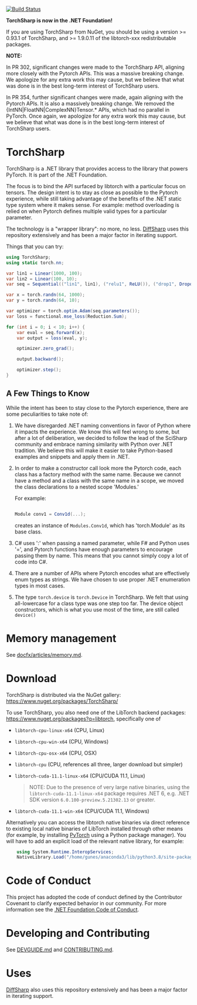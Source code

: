 [![Build Status](https://dotnet.visualstudio.com/TorchSharp/_apis/build/status/dotnet.TorchSharp?branchName=main)](https://donsyme.visualstudio.com/TorchSharp/_build/latest?definitionId=174&branchName=main)

__TorchSharp is now in the .NET Foundation!__

If you are using TorchSharp from NuGet, you should be using a version >= 0.93.1 of TorchSharp, and >= 1.9.0.11 of the libtorch-xxx redistributable packages.


__NOTE:__

In PR 302, significant changes were made to the TorchSharp API, aligning more closely with the Pytorch APIs. This was a massive breaking change. We apologize for any extra work this may cause, but we believe that what was done is in the best long-term interest of TorchSharp users.

In PR 354, further significant changes were made, again aligning with the Pytorch APIs. It is also a massively breaking change. We removed the {IntNN|FloatNN|ComplexNN}Tensor.* APIs, which had no parallel in PyTorch. Once again, we apologize for any extra work this may cause, but we believe that what was done is in the best long-term interest of TorchSharp users.

# TorchSharp

TorchSharp is a .NET library that provides access to the library that powers PyTorch. It is part of the .NET Foundation.

The focus is to bind the API surfaced by libtorch with a particular focus on tensors. The design intent is to stay as close as possible to the Pytorch experience, while still taking advantage of the benefits of the .NET static type system where it makes sense. For example: method overloading is relied on when Pytorch defines multiple valid types for a particular parameter.

The technology is a "wrapper library": no more, no less. [DiffSharp](https://github.com/DiffSharp/DiffSharp/) uses this
repository extensively and has been a major factor in iterating support.

Things that you can try:

```csharp
using TorchSharp;
using static torch.nn;

var lin1 = Linear(1000, 100);
var lin2 = Linear(100, 10);
var seq = Sequential(("lin1", lin1), ("relu1", ReLU()), ("drop1", Dropout(0.1)), ("lin2", lin2));

var x = torch.randn(64, 1000);
var y = torch.randn(64, 10);

var optimizer = torch.optim.Adam(seq.parameters());
var loss = functional.mse_loss(Reduction.Sum);

for (int i = 0; i < 10; i++) {
    var eval = seq.forward(x);
    var output = loss(eval, y);

    optimizer.zero_grad();

    output.backward();

    optimizer.step();
}
```

## A Few Things to Know

While the intent has been to stay close to the Pytorch experience, there are some peculiarities to take note of:

1. We have disregarded .NET naming conventions in favor of Python where it impacts the experience. We know this will feel wrong to some, but after a lot of deliberation, we decided to follow the lead of the SciSharp community and embrace naming similarity with Python over .NET tradition. We believe this will make it easier to take Python-based examples and snippets and apply them in .NET.

2. In order to make a constructor call look more the Pytorch code, each class has a factory method with the same name. Because we cannot have a method and a class with the same name in a scope, we moved the class declarations to a nested scope 'Modules.'

    For example:

    ```csharp

    Module conv1 = Conv1d(...);

    ```
    creates an instance of `Modules.Conv1d`, which has 'torch.Module' as its base class.

3. C# uses ':' when passing a named parameter, while F# and Python uses '=', and Pytorch functions have enough parameters to encourage passing them by name. This means that you cannot simply copy a lot of code into C#.

4. There are a number of APIs where Pytorch encodes what are effectively enum types as strings. We have chosen to use proper .NET enumeration types in most cases.

5. The type `torch.device` is `torch.Device` in TorchSharp. We felt that using all-lowercase for a class type was one step too far. The device object constructors, which is what you use most of the time, are still called `device()`


# Memory management

See [docfx/articles/memory.md](docfx/articles/memory.md).

# Download

TorchSharp is distributed via the NuGet gallery: https://www.nuget.org/packages/TorchSharp/

To use TorchSharp, you also need one of the LibTorch backend packages: https://www.nuget.org/packages?q=libtorch, specifically one of

* `libtorch-cpu-linux-x64` (CPU, Linux)

* `libtorch-cpu-win-x64` (CPU, Windows)

* `libtorch-cpu-osx-x64` (CPU, OSX)

* `libtorch-cpu` (CPU, references all three, larger download but simpler)

* `libtorch-cuda-11.1-linux-x64` (CPU/CUDA 11.1, Linux)

  > NOTE: Due to the presence of very large native binaries, using the `libtorch-cuda-11.1-linux-x64` package requires
  > .NET 6, e.g. .NET SDK version `6.0.100-preview.5.21302.13` or greater.

* `libtorch-cuda-11.1-win-x64` (CPU/CUDA 11.1, Windows)

Alternatively you can access the libtorch native binaries via direct reference to existing local native
binaries of LibTorch installed through other means (for example, by installing [PyTorch](https://pytorch.org/) using a Python package manager). You will have to add an explicit load of the relevant native library, for example:

```csharp
    using System.Runtime.InteropServices;
    NativeLibrary.Load("/home/gunes/anaconda3/lib/python3.8/site-packages/torch/lib/libtorch.so")
```

# Code of Conduct
This project has adopted the code of conduct defined by the Contributor Covenant to clarify expected behavior in our community.
For more information see the [.NET Foundation Code of Conduct](https://dotnetfoundation.org/code-of-conduct).

# Developing and Contributing

See [DEVGUIDE.md](DEVGUIDE.md) and [CONTRIBUTING.md](CONTRIBUTING.md).

# Uses

[DiffSharp](https://github.com/DiffSharp/DiffSharp/) also uses this
repository extensively and has been a major factor in iterating support.
